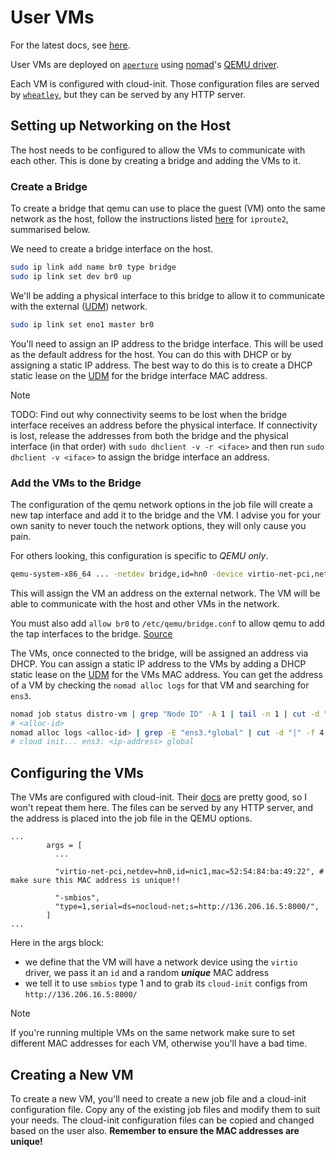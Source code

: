 # User VMs

For the latest docs, see [here](https://docs.redbrick.dcu.ie/services/user-vms/).

User VMs are deployed on [`aperture`](https://docs.redbrick.dcu.ie/hardware/aperture/) using [nomad](https://docs.redbrick.dcu.ie/services/nomad/)'s [QEMU driver](https://developer.hashicorp.com/nomad/docs/drivers/qemu).

Each VM is configured with cloud-init. Those configuration files are served by [`wheatley`](https://docs.redbrick.dcu.ie/hardware/aperture/wheatley/), but they can be served by any HTTP server.

## Setting up Networking on the Host

The host needs to be configured to allow the VMs to communicate with each other. This is done by creating a bridge and adding the VMs to it.

### Create a Bridge

To create a bridge that qemu can use to place the guest (VM) onto the same network as the host, follow the instructions listed [here](https://wiki.archlinux.org/title/Network_bridge#With_iproute2) for `iproute2`, summarised below.

We need to create a bridge interface on the host.

```bash
sudo ip link add name br0 type bridge
sudo ip link set dev br0 up
```

We'll be adding a physical interface to this bridge to allow it to communicate with the external ([UDM](https://docs.redbrick.dcu.ie/hardware/network/mordor/)) network.

```bash
sudo ip link set eno1 master br0
```

You'll need to assign an IP address to the bridge interface. This will be used as the default address for the host. You can do this with DHCP or by assigning a static IP address. The best way to do this is to create a DHCP static lease on the [UDM](https://docs.redbrick.dcu.ie/hardware/network/mordor/) for the bridge interface MAC address.

> [!NOTE]
> TODO: Find out why connectivity seems to be lost when the bridge interface receives an address before the physical interface.
> If connectivity is lost, release the addresses from both the bridge and the physical interface (in that order) with `sudo dhclient -v -r <iface>` and then run `sudo dhclient -v <iface>` to assign the bridge interface an address.

### Add the VMs to the Bridge

The configuration of the qemu network options in the job file will create a new tap interface and add it to the bridge and the VM. I advise you for your own sanity to never touch the network options, they will only cause you pain.

For others looking, this configuration is specific to *QEMU only*.

```bash
qemu-system-x86_64 ... -netdev bridge,id=hn0 -device virtio-net-pci,netdev=hn0,id=nic1
```

This will assign the VM an address on the external network. The VM will be able to communicate with the host and other VMs in the network.

You must also add `allow br0` to `/etc/qemu/bridge.conf` to allow qemu to add the tap interfaces to the bridge. [Source](https://wiki.qemu.org/Features/HelperNetworking)

The VMs, once connected to the bridge, will be assigned an address via DHCP. You can assign a static IP address to the VMs by adding a DHCP static lease on the [UDM](https://docs.redbrick.dcu.ie/hardware/network/mordor/) for the VMs MAC address. You can get the address of a VM by checking the `nomad alloc logs` for that VM and searching for `ens3`.

```bash
nomad job status distro-vm | grep "Node ID" -A 1 | tail -n 1 | cut -d " " -f 1
# <alloc-id>
nomad alloc logs <alloc-id> | grep -E "ens3.*global" | cut -d "|" -f 4 | xargs
# cloud init... ens3: <ip-address> global
```

## Configuring the VMs

The VMs are configured with cloud-init. Their [docs](https://cloudinit.readthedocs.io/en/latest/) are pretty good, so I won't repeat them here. The files can be served by any HTTP server, and the address is placed into the job file in the QEMU options.

```hcl title="Nomad"
...
        args = [
          ...

          "virtio-net-pci,netdev=hn0,id=nic1,mac=52:54:84:ba:49:22", # make sure this MAC address is unique!!

          "-smbios",
          "type=1,serial=ds=nocloud-net;s=http://136.206.16.5:8000/",
        ]
...
```


Here in the args block:

- we define that the VM will have a network device using the `virtio` driver, we pass it an `id` and a random ***unique*** MAC address
- we tell it to use `smbios` type 1 and to grab its `cloud-init` configs from `http://136.206.16.5:8000/`

> [!NOTE]
> If you're running multiple VMs on the same network make sure to set different MAC addresses for each VM, otherwise you'll have a bad time.

## Creating a New VM

To create a new VM, you'll need to create a new job file and a cloud-init configuration file. Copy any of the existing job files and modify them to suit your needs. The cloud-init configuration files can be copied and changed based on the user also. **Remember to ensure the MAC addresses are unique!**


